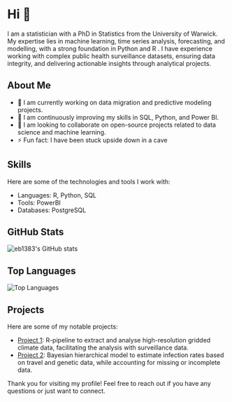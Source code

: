# Hi 👋

I am a statistician with a PhD in Statistics from the University of Warwick. My expertise lies in machine learning, time series analysis, forecasting, and modelling, with a strong foundation in Python and R . I have experience working with complex public health surveillance datasets, ensuring data integrity, and delivering actionable insights through analytical projects.

## About Me

- 🔭 I am currently working on data migration and predictive modeling projects.
- 🌱 I am continuously improving my skills in SQL, Python, and Power BI.
- 👯 I am looking to collaborate on open-source projects related to data science and machine learning.
- ⚡ Fun fact: I have been stuck upside down in a cave 

## Skills

Here are some of the technologies and tools I work with:

- Languages: R, Python, SQL
- Tools: PowerBI
- Databases: PostgreSQL

## GitHub Stats

![eb1383's GitHub stats](https://github-readme-stats.vercel.app/api?username=eb1383&show_icons=true&theme=radical)

## Top Languages

![Top Languages](https://github-readme-stats.vercel.app/api/top-langs/?username=eb1383&layout=compact&theme=radical)

## Projects

Here are some of my notable projects:

- [Project 1](https://github.com/eb1383/LoadNetCDF): R-pipeline to extract and analyse high-resolution gridded climate data, facilitating the analysis with surveillance data.
- [Project 2](https://github.com/eb1383/MCMC): Bayesian hierarchical model to estimate infection rates based on travel and genetic data, while accounting for missing or incomplete data.


Thank you for visiting my profile! Feel free to reach out if you have any questions or just want to connect.


